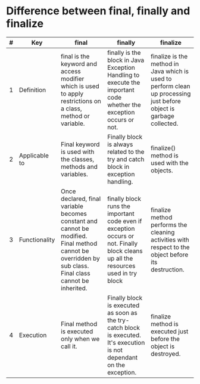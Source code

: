 # Difference between final, finally and finalize

| # |	Key |	final |	finally |	finalize |
| - | --- | ----- | ------- | -------- |
| 1 |	Definition	| final is the keyword and access modifier which is used to apply restrictions on a class, method or variable. |	finally is the block in Java Exception Handling to execute the important code whether the exception occurs or not. |	finalize is the method in Java which is used to perform clean up processing just before object is garbage collected. |
| 2 |	Applicable to |	Final keyword is used with the classes, methods and variables. |	Finally block is always related to the try and catch block in exception handling. | finalize() method is used with the objects. |
| 3 |	Functionality |	Once declared, final variable becomes constant and cannot be modified. Final method cannot be overridden by sub class. Final class cannot be inherited. | finally block runs the important code even if exception occurs or not. Finally block cleans up all the resources used in try block |	finalize method performs the cleaning activities with respect to the object before its destruction. |
| 4 |	Execution |	Final method is executed only when we call it. |	Finally block is executed as soon as the try-catch block is executed. It's execution is not dependant on the exception. | finalize method is executed just before the object is destroyed. |
